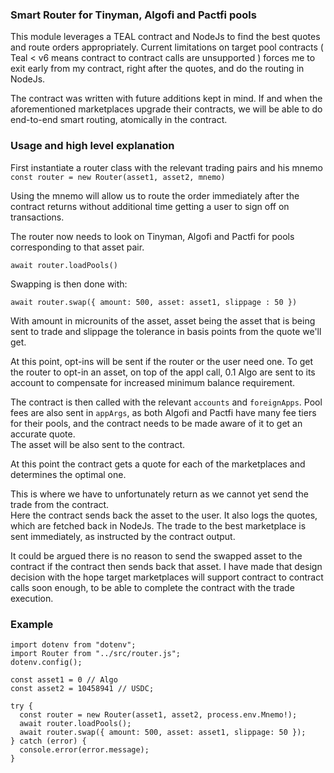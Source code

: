 ### Smart Router for Tinyman, Algofi and Pactfi pools

This module leverages a TEAL contract and NodeJs to find the best quotes and route orders appropriately.
Current limitations on target pool contracts ( Teal < v6 means contract to contract calls are unsupported ) forces me to exit early from my contract, right after the quotes, and do the routing in NodeJs.

The contract was written with future additions kept in mind. If and when the aforementioned marketplaces upgrade their contracts, we will be able to do end-to-end smart routing, atomically in the contract.

### Usage and high level explanation

First instantiate a router class with the relevant trading pairs and his mnemo  
`const router = new Router(asset1, asset2, mnemo)`

Using the mnemo will allow us to route the order immediately after the contract returns without additional time getting a user to sign off on transactions.

The router now needs to look on Tinyman, Algofi and Pactfi for pools corresponding to that asset pair.

`await router.loadPools()`

Swapping is then done with:

`await router.swap({ amount: 500, asset: asset1, slippage : 50 })`

With amount in microunits of the asset, asset being the asset that is being sent to trade and slippage the tolerance in basis points from the quote we'll get.

At this point, opt-ins will be sent if the router or the user need one. To get the router to opt-in an asset, on top of the appl call, 0.1 Algo are sent to its account to compensate for increased minimum balance requirement.

The contract is then called with the relevant `accounts` and `foreignApps`. Pool fees are also sent in `appArgs`, as both Algofi and Pactfi have many fee tiers for their pools, and the contract needs to be made aware of it to get an accurate quote.  
The asset will be also sent to the contract.

At this point the contract gets a quote for each of the marketplaces and determines the optimal one.

This is where we have to unfortunately return as we cannot yet send the trade from the contract.  
Here the contract sends back the asset to the user. It also logs the quotes, which are fetched back in NodeJs. The trade to the best marketplace is sent immediately, as instructed by the contract output.

It could be argued there is no reason to send the swapped asset to the contract if the contract then sends back that asset. I have made that design decision with the hope target marketplaces will support contract to contract calls soon enough, to be able to complete the contract with the trade execution.

### Example

```
import dotenv from "dotenv";
import Router from "../src/router.js";
dotenv.config();

const asset1 = 0 // Algo
const asset2 = 10458941 // USDC;

try {
  const router = new Router(asset1, asset2, process.env.Mnemo!);
  await router.loadPools();
  await router.swap({ amount: 500, asset: asset1, slippage: 50 });
} catch (error) {
  console.error(error.message);
}

```
